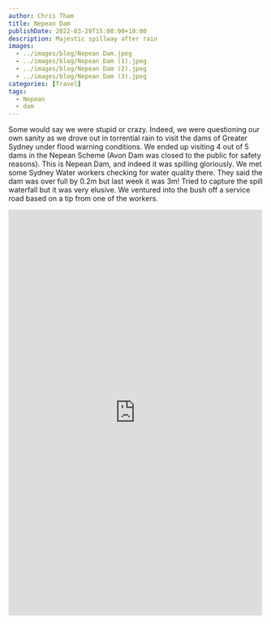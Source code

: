 ```yaml
---
author: Chris Tham
title: Nepean Dam
publishDate: 2022-03-29T15:00:00+10:00
description: Majestic spillway after rain
images:
  - ../images/blog/Nepean Dam.jpeg
  - ../images/blog/Nepean Dam (1).jpeg
  - ../images/blog/Nepean Dam (2).jpeg
  - ../images/blog/Nepean Dam (3).jpeg
categories: [Travel]
tags:
  - Nepean
  - dam
---
```


Some would say we were stupid or crazy. Indeed, we were questioning our own sanity as we drove out in torrential rain to visit the dams of Greater Sydney under flood warning conditions. We ended up visiting 4 out of 5 dams in the Nepean Scheme (Avon Dam was closed to the public for safety reasons). This is Nepean Dam, and indeed it was spilling gloriously. We met some Sydney Water workers checking for water quality there. They said the dam was over full by 0.2m but last week it was 3m! Tried to capture the spill waterfall but it was very elusive. We ventured into the bush off a service road based on a tip from one of the workers.

<iframe src="https://www.facebook.com/plugins/post.php?href=https%3A%2F%2Fwww.facebook.com%2Fchris1.tham%2Fposts%2Fpfbid02BTEVJmfD7MGNZSHwLMAKKdvZduM3Q8FXqk9AyDuwvYbL7k1nv3XhnEZYZqyqEBTDl&show_text=true&width=500" width="500" height="800" style="border:none;overflow:hidden" scrolling="no" frameborder="0" allowfullscreen="true" allow="autoplay; clipboard-write; encrypted-media; picture-in-picture; web-share"></iframe>
